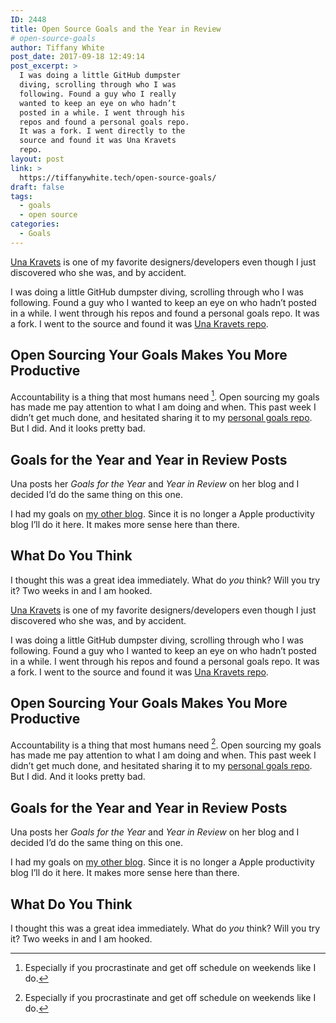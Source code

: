 ```yaml
---
ID: 2448
title: Open Source Goals and the Year in Review
# open-source-goals
author: Tiffany White
post_date: 2017-09-18 12:49:14
post_excerpt: >
  I was doing a little GitHub dumpster
  diving, scrolling through who I was
  following. Found a guy who I really
  wanted to keep an eye on who hadn’t
  posted in a while. I went through his
  repos and found a personal goals repo.
  It was a fork. I went directly to the
  source and found it was Una Kravets
  repo.
layout: post
link: >
  https://tiffanywhite.tech/open-source-goals/
draft: false
tags:
  - goals
  - open source
categories:
  - Goals
---
```



[Una Kravets](https://twitter.com/una) is one of my favorite designers/developers even though I just discovered who she was, and by accident.

I was doing a little GitHub dumpster diving, scrolling through who I was following. Found a guy who I wanted to keep an eye on who hadn’t posted in a while. I went through his repos and found a personal goals repo. It was a fork. I went to the source and found it was <a href="https://github.com/una/personal-goals">Una Kravets repo</a>.

## Open Sourcing Your Goals Makes You More Productive

Accountability is a thing that most humans need [^1]. Open sourcing my goals has made me pay attention to what I am doing and when. This past week I didn’t get much done, and hesitated sharing it to my [personal goals repo](https://github.com/twhite96/personal-goals). But I did. And it looks pretty bad.

## Goals for the Year and Year in Review Posts

Una posts her *Goals for the Year* and *Year in Review* on her blog and I decided I’d do the same thing on this one.

I had my goals on [my other blog](https://thatmacnerd.com/blog/). Since it is no longer a Apple productivity blog I’ll do it here. It makes more sense here than there.

## What Do You Think

I thought this was a great idea immediately. What do *you* think? Will you try it? Two weeks in and I am hooked.




[Una Kravets](https://twitter.com/una) is one of my favorite designers/developers even though I just discovered who she was, and by accident.

I was doing a little GitHub dumpster diving, scrolling through who I was following. Found a guy who I wanted to keep an eye on who hadn’t posted in a while. I went through his repos and found a personal goals repo. It was a fork. I went to the source and found it was <a href="https://github.com/una/personal-goals">Una Kravets repo</a>.

## Open Sourcing Your Goals Makes You More Productive

Accountability is a thing that most humans need [^1]. Open sourcing my goals has made me pay attention to what I am doing and when. This past week I didn’t get much done, and hesitated sharing it to my [personal goals repo](https://github.com/twhite96/personal-goals). But I did. And it looks pretty bad.

## Goals for the Year and Year in Review Posts

Una posts her *Goals for the Year* and *Year in Review* on her blog and I decided I’d do the same thing on this one.

I had my goals on [my other blog](https://thatmacnerd.com/blog/). Since it is no longer a Apple productivity blog I’ll do it here. It makes more sense here than there.

## What Do You Think

I thought this was a great idea immediately. What do *you* think? Will you try it? Two weeks in and I am hooked.





[^1]: Especially if you procrastinate and get off schedule on weekends like I do.